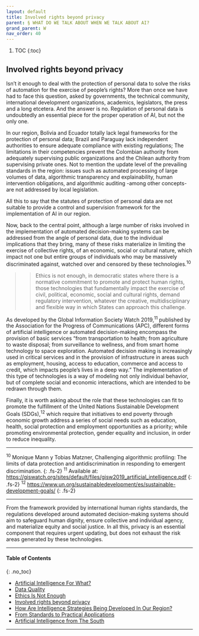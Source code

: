 ```yaml
---
layout: default
title: Involved rights beyond privacy
parent: § WHAT DO WE TALK ABOUT WHEN WE TALK ABOUT AI?
grand_parent: W
nav_order: 40 
---
```

<style>
.dont-break-out {
  /* These are technically the same, but use both */
  overflow-wrap: break-word;
  word-wrap: break-word;

     -ms-word-break: break-all;
  /* This is the dangerous one in WebKit, as it breaks things wherever */
  word-break: break-all;
  /* Instead use this non-standard one: */
  word-break: break-word;
}

.youtube-container {
    position: relative;
    width: 100%;
    height: 0;
    padding-bottom: 56.25%;
}
.youtube-video {
    position: absolute;
    top: 0;
    left: 0;
    width: 100%;
    height: 100%;
}

</style>

<div class="dont-break-out" markdown="1">

1. TOC
{:toc}

## Involved rights beyond privacy
Isn’t it enough to deal with the protection of personal data to solve the risks of automation for the exercise of people’s rights? More than once we have had to face this question, asked by governments, the technical community, international development organizations, academics, legislators, the press and a long etcetera. And the answer is no. Regulation of personal data is undoubtedly an essential piece for the proper operation of AI, but not the only one.

In our region, Bolivia and Ecuador totally lack legal frameworks for the protection of personal data; Brazil and Paraguay lack independent authorities to ensure adequate compliance with existing regulations; The limitations in their competencies prevent the Colombian authority from adequately supervising public organizations and the Chilean authority from supervising private ones. Not to mention the update level of the prevailing standards in the region: issues such as automated processing of large volumes of data, algorithmic transparency and explainability, human intervention obligations, and algorithmic auditing -among other concepts- are not addressed by local legislation.

All this to say that the statutes of protection of personal data are not suitable to provide a control and supervision framework for the implementation of AI in our region.

Now, back to the central point, although a large number of risks involved in the implementation of automated decision-making systems can be addressed from the angle of personal data, due to the individual implications that they bring, many of these risks materialize in limiting the exercise of collective rights, of an economic, social or cultural nature, which impact not one but entire groups of individuals who may be massively discriminated against, watched over and censored by these technologies.<sup>10</sup>

>> Ethics is not enough, in democratic states where there is a normative commitment to promote and protect human rights, those technologies that fundamentally impact the exercise of civil, political, economic, social and cultural rights, demand regulatory intervention, whatever the creative, multidisciplinary and flexible way in which States can approach this challenge.

As developed by the Global Information Society Watch 2019,<sup>11</sup> published by the Association for the Progress of Communications (APC), different forms of artificial intelligence or automated decision-making encompass the provision of basic services “from transportation to health; from agriculture to waste disposal; from surveillance to wellness, and from smart home technology to space exploration. Automated decision making is increasingly used in critical services and in the provision of infrastructure in areas such as employment, housing, access to education, commerce and access to credit, which impacts people’s lives in a deep way.” The implementation of this type of technologies is a way of modeling not only individual behavior, but of complete social and economic interactions, which are intended to be redrawn through them.

Finally, it is worth asking about the role that these technologies can fit to promote the fulfillment of the United Nations Sustainable Development Goals (SDGs),<sup>12</sup> which require that initiatives to end poverty through economic growth address a series of social needs such as education, health, social protection and employment opportunities as a priority; while promoting environmental protection, gender equality and inclusion, in order to reduce inequality.

***
<sup>10</sup> Monique Mann y Tobias Matzner, Challenging algorithmic profiling: The limits of data protection and antidiscrimination in responding to emergent discrimination. 
{: .fs-2}
<sup>11</sup> Available at: https://giswatch.org/sites/default/files/gisw2019_artificial_intelligence.pdf 
{: .fs-2}
<sup>12</sup> https://www.un.org/sustainabledevelopment/es/sustainable-development-goals/
{: .fs-2}
***

From the framework provided by international human rights standards, the regulations developed around automated decision-making systems should aim to safeguard human dignity, ensure collective and individual agency, and materialize equity and social justice. In all this, privacy is an essential component that requires urgent updating, but does not exhaust the risk areas generated by these technologies.

***

#### Table of Contents
{: .no_toc}

<ul><li> <a href="/docs/W/WHAT-DO-WE-TALK-ABOUT-WHEN-WE-TALK-ABOUT-AI-1/">Artificial Intelligence For What?</a></li><li> <a href="/docs/W/WHAT-DO-WE-TALK-ABOUT-WHEN-WE-TALK-ABOUT-AI-2/">Data Quality</a></li><li> <a href="/docs/W/WHAT-DO-WE-TALK-ABOUT-WHEN-WE-TALK-ABOUT-AI-3/">Ethics Is Not Enough</a></li><li> <a href="/docs/W/WHAT-DO-WE-TALK-ABOUT-WHEN-WE-TALK-ABOUT-AI-4/">Involved rights beyond privacy</a></li><li> <a href="/docs/W/WHAT-DO-WE-TALK-ABOUT-WHEN-WE-TALK-ABOUT-AI-5/">How Are Intelligence Strategies Being Developed In Our Region?</a></li><li> <a href="/docs/W/WHAT-DO-WE-TALK-ABOUT-WHEN-WE-TALK-ABOUT-AI-6/">From Standards to Practical Applications</a></li><li> <a href="/docs/W/WHAT-DO-WE-TALK-ABOUT-WHEN-WE-TALK-ABOUT-AI-7/">Artificial Intelligence from The South</a></li></ul>

***

</div>
